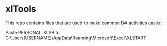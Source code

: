 # xlTools

This repo contains files that are used to make common DA activities easier.

Paste PERSONAL.XLSB to C:\Users\[USERNAME]\AppData\Roaming\Microsoft\Excel\XLSTART
